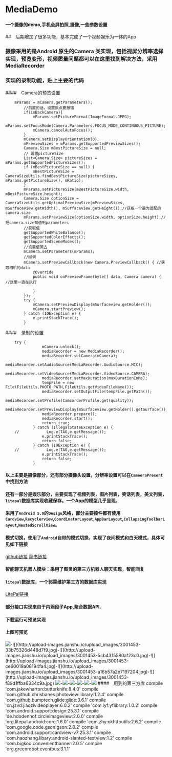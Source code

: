 # MediaDemo
#### 一个摄像的demo,手机全屏拍照,摄像,一些参数设置
##　后期增加了很多功能，基本完成了一个视频娱乐为一体的App
### 摄像采用的是Android 原生的Camera 类实现，包括视屏分辨率选择实现，预览变形，视频质量问题都可以在这里找到解决方法，采用MediaRecorder
### 实现的录制功能，贴上主要的代码
####　Camera的预览设置 

        mParams = mCamera.getParameters();
            //前置的话，设置焦点要报错
            if(isBackCamera){
                mParams.setPictureFormat(ImageFormat.JPEG);
                mParams.setFocusMode(Camera.Parameters.FOCUS_MODE_CONTINUOUS_PICTURE);
                mCamera.cancelAutoFocus();
            }
            mCamera.setDisplayOrientation(0);
            mPreviewSizes = mParams.getSupportedPreviewSizes();
            Camera.Size mBestPictureSize = null;
            // 设置pictureSize
            List<Camera.Size> pictureSizes = mParams.getSupportedPictureSizes();
            if (mBestPictureSize == null) {
                mBestPictureSize = CameraSizeUtils.findBestPictureSize(pictureSizes, mParams.getPictureSize(), mRatio);
            }
            mParams.setPictureSize(mBestPictureSize.width, mBestPictureSize.height);
            Camera.Size optionSize = CameraSizeUtils.getOptimalPreviewSize(mPreviewSizes, mSurfaceview.getWidth(), mSurfaceview.getHeight());//获取一个最为适配的camera.size
            mParams.setPreviewSize(optionSize.width, optionSize.height);//把camera.size赋值到parameters
            //获取值
            getSupportedWhiteBalance();
            getSupportedColorEffects();
            getSupportedSceneModes();
            //设置值回去
            mCamera.setParameters(mParams);
            //回调
            mCamera.setPreviewCallback(new Camera.PreviewCallback() { //获取相机的data
                @Override
                public void onPreviewFrame(byte[] data, Camera camera) {  //这里一直在执行
    
                }
            });
            try {
                mCamera.setPreviewDisplay(mSurfaceview.getHolder());
                mCamera.startPreview();
            } catch (IOException e) {
                e.printStackTrace();
            }
####　录制的设置

        try {
                    mCamera.unlock();
                    mediaRecorder = new MediaRecorder();
                    mediaRecorder.setCamera(mCamera);
                    mediaRecorder.setAudioSource(MediaRecorder.AudioSource.MIC);
                    mediaRecorder.setVideoSource(MediaRecorder.VideoSource.CAMERA);
                    mediaRecorder.setMaxDuration(maxDurationInMs);
                    tempFile = new File(FileUtils.PHOTO_PATH,FileUtils.getVideoFileName());
                    mediaRecorder.setOutputFile(tempFile.getPath());
                    mediaRecorder.setProfile(CamcorderProfile.get(quality));
                    mediaRecorder.setPreviewDisplay(mSurfaceview.getHolder().getSurface());
                    mediaRecorder.prepare();
                    mediaRecorder.start();
                    return true;
                } catch (IllegalStateException e) {
        //            Log.e(TAG,e.getMessage());
                    e.printStackTrace();
                    return false;
                } catch (IOException e) {
        //            Log.e(TAG,e.getMessage());
                    e.printStackTrace();
                    return false;
                }
#### 以上主要是摄像部分，还有部分摄像头设置，分辨率设置可以在`CameeraPresent`中找到方法
#### 还有一部分是娱乐部分，主要实现了视频列表，图片列表，笑话列表，美文列表，`litepal`数据库实现收藏保存。一个App的模型几乎显现。
#### 采用了`Android 5.0`的`Design`风格，部分主要控件都有使用`Cardview`,`Recyclerview`,`CoordinatorLayout`,`AppBarLayout`,`CollapsingToolbarLayout`,`NestedScrollView`。
#### 模式切换，使用了`Android`自带的模式切换，实现了夜间模式和白天模式，具体可见如下链接

[github链接](https://github.com/yukunkun/DayAndNight)
[简书链接](http://www.jianshu.com/p/f1c09e483b11)

#### 智能聊天机器人模块：采用了图灵的第三方机器人聊天实现，智能回复
#### `litepal`数据库，一个郭霖维护第三方的数据库实现
[LitePal链接](https://github.com/LitePalFramework/LitePal)

#### 部分接口实现来自于内涵段子App,聚合数据API.
#### 下载运行可预览实现
#### 上图可预览
![](http://upload-images.jianshu.io/upload_images/3001453-3a30ffd6b470dee7.jpg?)-![](http://upload-images.jianshu.io/upload_images/3001453-33b75326d448d7f9.jpg)-![](http://upload-images.jianshu.io/upload_images/3001453-5cb4315580af23c0.jpg)-![](http://upload-images.jianshu.io/upload_images/3001453-ce60019a08194fa4.jpg)-![](http://upload-images.jianshu.io/upload_images/3001453-a16b57a2e7197204.jpg)-![](http://upload-images.jianshu.io/upload_images/3001453-f89d1ffba6334c9a.jpg)
![](http://upload-images.jianshu.io/upload_images/3001453-17324ab400e72645.jpg)-![](http://upload-images.jianshu.io/upload_images/3001453-73cb4eb040476ea4.jpg)-![](http://upload-images.jianshu.io/upload_images/3001453-144428a649f48d44.jpg)-![](http://upload-images.jianshu.io/upload_images/3001453-c8d01c3518cdf204.jpg)-![](http://upload-images.jianshu.io/upload_images/3001453-5b8a7bfd73a53f7a.jpg)-![](http://upload-images.jianshu.io/upload_images/3001453-77068ddf42e34b9e.jpg)
####　用到的第三方库
        compile 'com.jakewharton:butterknife:8.4.0'
        compile 'com.github.chrisbanes.photoview:library:1.2.4'
        compile 'com.github.bumptech.glide:glide:3.6.1'
        compile 'cn.jzvd:jiaozivideoplayer:6.0.2'
        compile 'com.lyf:yflibrary:1.0.2'
        compile 'com.android.support:design:25.3.1'
        compile 'de.hdodenhof:circleimageview:2.0.0'
        compile 'org.litepal.android:core:1.6.0'
        compile 'com.zhy:okhttputils:2.6.2'
        compile 'com.google.code.gson:gson:2.8.2'
        compile 'com.android.support:cardview-v7:25.3.1'
        compile 'com.haozhang.libary:android-slanted-textview:1.2'
        compile 'com.bigkoo:convenientbanner:2.0.5'
        compile 'org.greenrobot:eventbus:3.1.1'











































